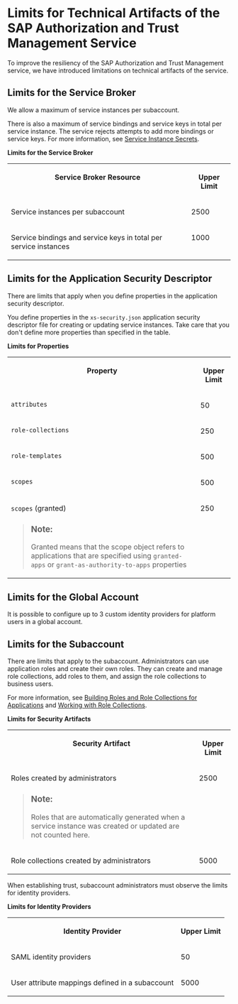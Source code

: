 <!-- loio6d3ef5260f4a4232ad43542ab1441694 -->

# Limits for Technical Artifacts of the SAP Authorization and Trust Management Service

To improve the resiliency of the SAP Authorization and Trust Management service, we have introduced limitations on technical artifacts of the service.



<a name="loio6d3ef5260f4a4232ad43542ab1441694__section_isr_yyq_zyb"/>

## Limits for the Service Broker

We allow a maximum of service instances per subaccount.

There is also a maximum of service bindings and service keys in total per service instance. The service rejects attempts to add more bindings or service keys. For more information, see [Service Instance Secrets](../50-administration-and-ops/service-instance-secrets-5578ec4.md).

**Limits for the Service Broker**


<table>
<tr>
<th valign="top">

Service Broker Resource

</th>
<th valign="top">

Upper Limit

</th>
</tr>
<tr>
<td valign="top">

Service instances per subaccount

</td>
<td valign="top">

2500

</td>
</tr>
<tr>
<td valign="top">

Service bindings and service keys in total per service instances

</td>
<td valign="top">

1000

</td>
</tr>
</table>



<a name="loio6d3ef5260f4a4232ad43542ab1441694__section_p33_zyq_zyb"/>

## Limits for the Application Security Descriptor

There are limits that apply when you define properties in the application security descriptor.

You define properties in the `xs-security.json` application security descriptor file for creating or updating service instances. Take care that you don't define more properties than specified in the table.

**Limits for Properties**


<table>
<tr>
<th valign="top">

Property

</th>
<th valign="top">

Upper Limit

</th>
</tr>
<tr>
<td valign="top">

`attributes` 

</td>
<td valign="top">

50

</td>
</tr>
<tr>
<td valign="top">

`role-collections` 

</td>
<td valign="top">

250

</td>
</tr>
<tr>
<td valign="top">

`role-templates` 

</td>
<td valign="top">

500

</td>
</tr>
<tr>
<td valign="top">

`scopes` 

</td>
<td valign="top">

500

</td>
</tr>
<tr>
<td valign="top">

`scopes` \(granted\)

> ### Note:  
> Granted means that the scope object refers to applications that are specified using `granted-apps` or `grant-as-authority-to-apps` properties



</td>
<td valign="top">

250

</td>
</tr>
</table>



<a name="loio6d3ef5260f4a4232ad43542ab1441694__section_ygd_s4f_fzb"/>

## Limits for the Global Account

It is possible to configure up to 3 custom identity providers for platform users in a global account.



<a name="loio6d3ef5260f4a4232ad43542ab1441694__section_ddk_bhf_fzb"/>

## Limits for the Subaccount

There are limits that apply to the subaccount. Administrators can use application roles and create their own roles. They can create and manage role collections, add roles to them, and assign the role collections to business users.

For more information, see [Building Roles and Role Collections for Applications](../50-administration-and-ops/building-roles-and-role-collections-for-applications-eaa6a26.md) and [Working with Role Collections](../50-administration-and-ops/working-with-role-collections-393ea0b.md).

**Limits for Security Artifacts**


<table>
<tr>
<th valign="top">

Security Artifact

</th>
<th valign="top">

Upper Limit

</th>
</tr>
<tr>
<td valign="top">

Roles created by administrators

> ### Note:  
> Roles that are automatically generated when a service instance was created or updated are not counted here.



</td>
<td valign="top">

2500

</td>
</tr>
<tr>
<td valign="top">

Role collections created by administrators

</td>
<td valign="top">

5000

</td>
</tr>
</table>

When establishing trust, subaccount administrators must observe the limits for identity providers.

**Limits for Identity Providers**


<table>
<tr>
<th valign="top">

Identity Provider

</th>
<th valign="top">

Upper Limit

</th>
</tr>
<tr>
<td valign="top">

SAML identity providers

</td>
<td valign="top">

50

</td>
</tr>
<tr>
<td valign="top">

User attribute mappings defined in a subaccount

</td>
<td valign="top">

5000

</td>
</tr>
</table>

